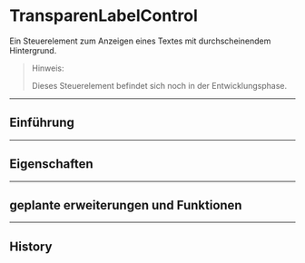 # TransparenLabelControl

Ein Steuerelement zum Anzeigen eines Textes mit durchscheinendem Hintergrund.

>Hinweis:
>
>Dieses Steuerelement befindet sich noch in der Entwicklungsphase.

---

## Einführung


---

## Eigenschaften


---

## geplante erweiterungen und Funktionen


---

## History
